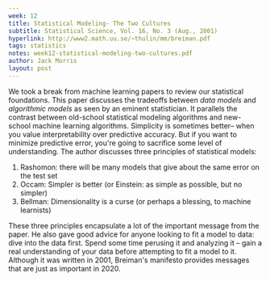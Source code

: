```yaml
---
week: 12
title: Statistical Modeling- The Two Cultures
subtitle: Statistical Science, Vol. 16, No. 3 (Aug., 2001)
hyperlink: http://www2.math.uu.se/~thulin/mm/breiman.pdf
tags: statistics
notes: week12-statistical-modeling-two-cultures.pdf
author: Jack Morris
layout: post
---
```


We took a break from machine learning papers to review our statistical
foundations. This paper discusses the tradeoffs between *data models* and
*algorithmic models* as seen by an eminent statistician. It parallels the
contrast between old-school statistical modeling algorithms and new-school
machine learning algorithms. Simplicity is sometimes better– when you value
interpretability over predictive accuracy. But if you want to minimize
predictive error, you're going to sacrifice some level of understanding.
The author discusses three principles of statistical models:

1. Rashomon: there will be many models that give about the same error on the test set
1. Occam: Simpler is better (or Einstein: as simple as possible, but no simpler)
1. Bellman: Dimensionality is a curse (or perhaps a blessing, to machine learnists)

These three principles encapsulate a lot of the important message from the paper.
He also gave good advice for anyone looking to fit a model to data: dive into the
data first. Spend some time perusing it and analyzing it – gain a real
understanding of your data before attempting to fit a model to it. Although
it was written in 2001, Breiman's manifesto provides messages that are just
as important in 2020.
